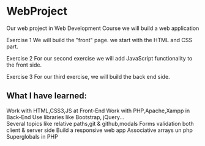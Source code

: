 # WebProject
Our web project in Web Development Course
we will build a web application 

Exercise 1
We will build the "front" page. we start with the HTML and CSS part.

Exercise 2 
For our second exercise we will add JavaScript functionality to the front side.

Exercise 3 
For our third exercise, we will build the back end side.

## What I have learned:
Work with HTML,CSS3,JS at Front-End
Work with PHP,Apache,Xampp in Back-End
Use libraries like Bootstrap, jQuery...\
Several topics like relative paths,git & github,modals
Forms validation both client & server side
Build a responsive web app
Associative arrays un php
Superglobals in PHP



